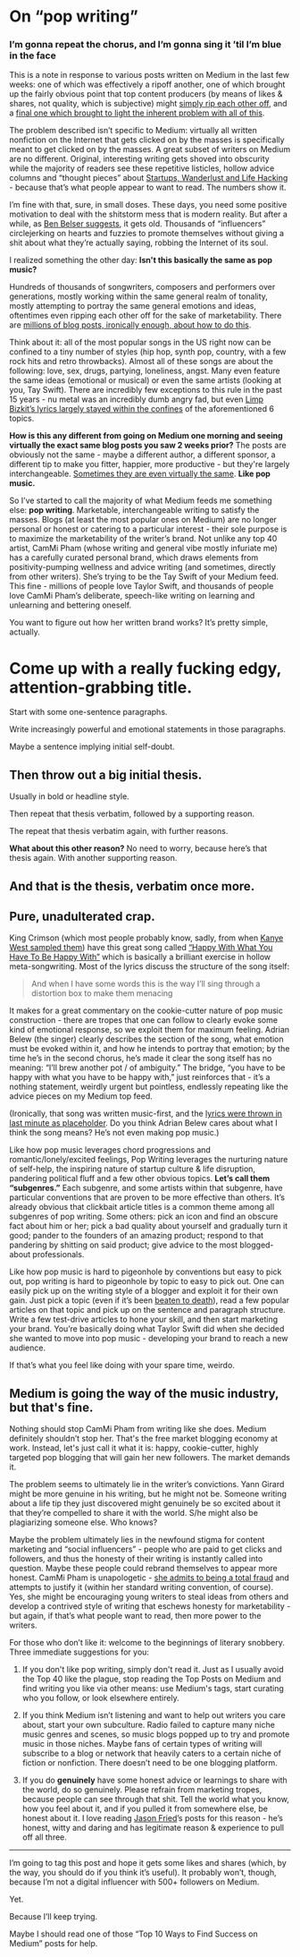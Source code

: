 # On “pop writing”
### I’m gonna repeat the chorus, and I’m gonna sing it ’til I’m blue in the face
This is a note in response to various posts written on Medium in the last few weeks: one of which was effectively a ripoff another, one of which brought up the fairly obvious point that top content producers (by means of likes & shares, not quality, which is subjective) might [simply rip each other off][1], and a [final one which brought to light the inherent problem with all of this][2]. 

The problem described isn’t specific to Medium: virtually all written nonfiction on the Internet that gets clicked on by the masses is specifically meant to get clicked on by the masses. A great subset of writers on Medium are no different. Original, interesting writing gets shoved into obscurity while the majority of readers see these repetitive listicles, hollow advice columns and “thought pieces” about [Startups, Wanderlust and Life Hacking][3] - because that’s what people appear to want to read. The numbers show it.

I’m fine with that, sure, in small doses. These days, you need some positive motivation to deal with the shitstorm mess that is modern reality. But after a while, as [Ben Belser suggests][4], it gets old. Thousands of “influencers” circlejerking on hearts and fuzzies to promote themselves without giving a shit about what they’re actually saying, robbing the Internet of its soul.

I realized something the other day: **Isn't this basically the same as pop music?**

Hundreds of thousands of songwriters, composers and performers over generations, mostly working within the same general realm of tonality, mostly attempting to portray the same general emotions and ideas, oftentimes even ripping each other off for the sake of marketability. There are [millions of blog posts, ironically enough, about how to do this][5]. 

Think about it: all of the most popular songs in the US right now can be confined to a tiny number of styles (hip hop, synth pop, country, with a few rock hits and retro throwbacks). Almost all of these songs are about the following: love, sex, drugs, partying, loneliness, angst. Many even feature the same ideas (emotional or musical) or even the same artists (looking at you, Tay Swift). There are incredibly few exceptions to this rule in the past 15 years - nu metal was an incredibly dumb angry fad, but even [Limp Bizkit’s lyrics largely stayed within the confines][6] of the aforementioned 6 topics. 

**How is this any different from going on Medium one morning and seeing virtually the exact same blog posts you saw 2 weeks prior?** The posts are obviously not the same - maybe a different author, a different sponsor, a different tip to make you fitter, happier, more productive - but they're largely interchangeable. [Sometimes they are even virtually the same][7]. **Like pop music.**

So I’ve started to call the majority of what Medium feeds me something else: **pop writing**. Marketable, interchangeable writing to satisfy the masses. Blogs (at least the most popular ones on Medium) are no longer personal or honest or catering to a particular interest - their sole purpose is to maximize the marketability of the writer’s brand. Not unlike any top 40 artist, CamMi Pham (whose writing and general vibe mostly infuriate me) has a carefully curated personal brand, which draws elements from positivity-pumping wellness and advice writing (and sometimes, directly from other writers). She’s trying to be the Tay Swift of your Medium feed. This fine - millions of people love Taylor Swift, and thousands of people love CamMi Pham’s deliberate, speech-like writing on learning and unlearning and bettering oneself.

You want to figure out how her written brand works? It’s pretty simple, actually.

# Come up with a really fucking edgy, attention-grabbing title.
Start with some one-sentence paragraphs.

Write increasingly powerful and emotional statements in those paragraphs.

Maybe a sentence implying initial self-doubt.

## Then throw out a big initial thesis.
Usually in bold or headline style.

Then repeat that thesis verbatim, followed by a supporting reason.

The repeat that thesis verbatim again, with further reasons.

**What about this other reason?** No need to worry, because here’s that thesis again. With another supporting reason.

And that is the thesis, verbatim once more.
---- 
Pure, unadulterated crap. 
---- 
King Crimson (which most people probably know, sadly, from when [Kanye West sampled them][8]) have this great song called [“Happy With What You Have To Be Happy With”][9] which is basically a brilliant exercise in hollow meta-songwriting. Most of the lyrics discuss the structure of the song itself: 

> And when I have some words
> this is the way I’ll sing
> through a distortion box
> to make them menacing

It makes for a great commentary on the cookie-cutter nature of pop music construction - there are tropes that one can follow to clearly evoke some kind of emotional response, so we exploit them for maximum feeling. Adrian Belew (the singer) clearly describes the section of the song, what emotion must be evoked within it, and how he intends to portray that emotion; by the time he’s in the second chorus, he’s made it clear the song itself has no meaning: “I’ll brew another pot / of ambiguity.” The bridge, “you have to be happy with what you have to be happy with,” just reinforces that - it’s a nothing statement, weirdly urgent but pointless, endlessly repeating like the advice pieces on my Medium top feed.

(Ironically, that song was written music-first, and the [lyrics were thrown in last minute as placeholder][10]. Do you think Adrian Belew cares about what I think the song means? He’s not even making pop music.)

Like how pop music leverages chord progressions and romantic/lonely/excited feelings, Pop Writing leverages the nurturing nature of self-help, the inspiring nature of startup culture & life disruption, pandering political fluff and a few other obvious topics. **Let’s call them “subgenres.”** Each subgenre, and some artists within that subgenre, have particular conventions that are proven to be more effective than others. It’s already obvious that clickbait article titles is a common theme among all subgenres of pop writing. Some others: pick an icon and find an obscure fact about him or her; pick a bad quality about yourself and gradually turn it good; pander to the founders of an amazing product; respond to that pandering by shitting on said product; give advice to the most blogged-about professionals. 

Like how pop music is hard to pigeonhole by conventions but easy to pick out, pop writing is hard to pigeonhole by topic to easy to pick out.  One can easily pick up on the writing style of a blogger and exploit it for their own gain. Just pick a topic (even if it’s been [beaten to death][11]), read a few popular articles on that topic and pick up on the sentence and paragraph structure. Write a few test-drive articles to hone your skill, and then start marketing your brand. You’re basically doing what Taylor Swift did when she decided she wanted to move into pop music - developing your brand to reach a new audience.

If that’s what you feel like doing with your spare time, weirdo.

## Medium is going the way of the music industry, but that's fine.
Nothing should stop CamMi Pham from writing like she does. Medium definitely shouldn’t stop her. That's the free market blogging economy at work. Instead, let's just call it what it is: happy, cookie-cutter, highly targeted pop blogging that will gain her new followers. The market demands it.

The problem seems to ultimately lie in the writer’s convictions. Yann Girard might be more genuine in his writing, but he might not be. Someone writing about a life tip they just discovered might genuinely be so excited about it that they’re compelled to share it with the world. S/he might also be plagiarizing someone else. Who knows? 

Maybe the problem ultimately lies in the newfound stigma for content marketing and “social influencers” - people who are paid to get clicks and followers, and thus the honesty of their writing is instantly called into question. Maybe these people could rebrand themselves to appear more honest. CamMi Pham is unapologetic - [she admits to being a total fraud][12] and attempts to justify it (within her standard writing convention, of course). Yes, she might be encouraging young writers to steal ideas from others and develop a contrived style of writing that eschews honesty for marketability - but again, if that’s what people want to read, then more power to the writers.

For those who don’t like it: welcome to the beginnings of literary snobbery. Three immediate suggestions for you:

1. If you don't like pop writing, simply don't read it. Just as I usually avoid the Top 40 like the plague, stop reading the Top Posts on Medium and find writing you like via other means: use Medium's tags, start curating who you follow,  or look elsewhere entirely.

2. If you think Medium isn’t listening and want to help out writers you care about, start your own subculture. Radio failed to capture many niche music genres and scenes, so music blogs popped up to try and promote music in those niches. Maybe fans of certain types of writing will subscribe to a blog or network that heavily caters to a certain niche of fiction or nonfiction. There doesn’t need to be one blogging platform.

3. If you do **genuinely** have some honest advice or learnings to share with the world, do so genuinely. Please refrain from marketing tropes, because people can see through that shit. Tell the world what you know, how you feel about it, and if you pulled it from somewhere else, be honest about it. I love reading [Jason Fried][13]’s posts for this reason - he’s honest, witty and daring and has legitimate reason & experience to pull off all three.
---- 
I’m going to tag this post and hope it gets some likes and shares (which, by the way, you should do if you think it’s useful). It probably won’t, though, because I’m not a digital influencer with 500+ followers on Medium. 

Yet.

Because I’ll keep trying.

Maybe I should read one of those “Top 10 Ways to Find Success on Medium” posts for help.

[1]:	https://medium.com/@kamilstanuch/when-somebody-steals-your-medium-post-d233625da491#.6jpwrve3q
[2]:	https://medium.com/@benbelser/the-endless-echo-chamber-of-online-influencers-and-how-they-re-robbing-the-internet-of-its-soul-1a5751e275df#.z56v7r4cu
[3]:	https://medium.com/swlh
[4]:	https://medium.com/@benbelser/the-endless-echo-chamber-of-online-influencers-and-how-they-re-robbing-the-internet-of-its-soul-1a5751e275df#.yyma5c7nw
[5]:	https://www.google.com/search?q=how%20to%20optimize%20my%20song%20for%20top%2040%20radio#q=how+to+write+a+hit+song
[6]:	https://www.youtube.com/watch?v=JTMVOzPPtiw
[7]:	https://medium.com/@kamilstanuch/when-somebody-steals-your-medium-post-d233625da491#.5ch20sd0v
[8]:	https://www.youtube.com/watch?v=L53gjP-TtGE
[9]:	http://www.azlyrics.com/lyrics/kingcrimson/happywithwhatyouhavetobehappywith.html
[10]:	http://www.vintagerock.com/index.php?option=com_content&view=article&id=70:adrian-belew-king-crimson&catid=3:interviews&Itemid=4
[11]:	https://medium.com/keep-learning-keep-growing/why-steve-jobs-wore-the-same-outfit-every-day-f792072f7ecf#.imtr2jamh
[12]:	https://medium.com/life-learning/a-confession-i-am-a-fraud-7ae192b94914#.lm1t53653
[13]:	https://medium.com/@jasonfried
